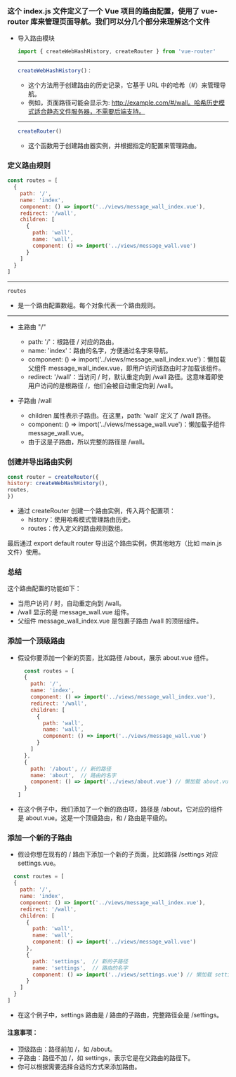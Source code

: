 ### 这个 index.js 文件定义了一个 Vue 项目的路由配置，使用了 vue-router 库来管理页面导航。我们可以分几个部分来理解这个文件

- 导入路由模块

  ``` js
  import { createWebHashHistory, createRouter } from 'vue-router'
  ```
  ---

  ``` js
  createWebHashHistory()：
  ```

  - 这个方法用于创建路由的历史记录，它基于 URL 中的哈希（#）来管理导航。
  - 例如，页面路径可能会显示为: http://example.com/#/wall。哈希历史模式适合静态文件服务器，不需要后端支持。

  ---

  ``` js
  createRouter()
  ```
  - 这个函数用于创建路由器实例，并根据指定的配置来管理路由。
  
### 定义路由规则
``` js
const routes = [
  {
    path: '/',
    name: 'index',
    component: () => import('../views/message_wall_index.vue'),
    redirect: '/wall',
    children: [
      {
        path: 'wall',
        name: 'wall',
        component: () => import('../views/message_wall.vue')
      }
    ]
  }
]
```
  ---

  ``` js
  routes
  ```
  - 是一个路由配置数组。每个对象代表一个路由规则。

  ---

  - 主路由 "/"
    - path: '/'：根路径 / 对应的路由。
    - name: 'index'：路由的名字，方便通过名字来导航。
    - component: () => import('../views/message_wall_index.vue')：懒加载父组件 message_wall_index.vue，即用户访问该路由时才加载该组件。
    - redirect: '/wall'：当访问 / 时，默认重定向到 /wall 路径。这意味着即使用户访问的是根路径 /，他们会被自动重定向到 /wall。

   - 子路由 /wall
     - children 属性表示子路由。在这里，path: 'wall' 定义了 /wall 路径。
     - component: () => import('../views/message_wall.vue')：懒加载子组件 message_wall.vue。
     - 由于这是子路由，所以完整的路径是 /wall。

### 创建并导出路由实例

  ``` js
  const router = createRouter({
  history: createWebHashHistory(),
  routes,
  })
  ```
  - 通过 createRouter 创建一个路由实例，传入两个配置项：
     - history：使用哈希模式管理路由历史。
     - routes：传入定义的路由规则数组。

最后通过 export default router 导出这个路由实例，供其他地方（比如 main.js 文件）使用。

### 总结
  这个路由配置的功能如下：
  - 当用户访问 / 时，自动重定向到 /wall。
  - /wall 显示的是 message_wall.vue 组件。
  - 父组件 message_wall_index.vue 是包裹子路由 /wall 的顶层组件。

### 添加一个顶级路由
  - 假设你要添加一个新的页面，比如路径 /about，展示 about.vue 组件。

    ``` js
      const routes = [
      {
        path: '/',
        name: 'index',
        component: () => import('../views/message_wall_index.vue'),
        redirect: '/wall',
        children: [
          {
            path: 'wall',
            name: 'wall',
            component: () => import('../views/message_wall.vue')
          }
        ]
      },
      {
        path: '/about', // 新的路径
        name: 'about',  // 路由的名字
        component: () => import('../views/about.vue') // 懒加载 about.vue 组件
      }
    ]
    ```
  
  - 在这个例子中，我们添加了一个新的路由项，路径是 /about，它对应的组件是 about.vue。这是一个顶级路由，和 / 路由是平级的。

### 添加一个新的子路由

  - 假设你想在现有的 / 路由下添加一个新的子页面，比如路径 /settings 对应 settings.vue。

  ``` js
    const routes = [
    {
      path: '/',
      name: 'index',
      component: () => import('../views/message_wall_index.vue'),
      redirect: '/wall',
      children: [
        {
          path: 'wall',
          name: 'wall',
          component: () => import('../views/message_wall.vue')
        },
        {
          path: 'settings',  // 新的子路径
          name: 'settings',  // 路由的名字
          component: () => import('../views/settings.vue') // 懒加载 settings.vue 组件
        }
      ]
    }
  ]
  ```

 - 在这个例子中，settings 路由是 / 路由的子路由，完整路径会是 /settings。

 #### 注意事项：

  - 顶级路由：路径前加 /，如 /about。
  - 子路由：路径不加 /，如 settings，表示它是在父路由的路径下。
  - 你可以根据需要选择合适的方式来添加路由。